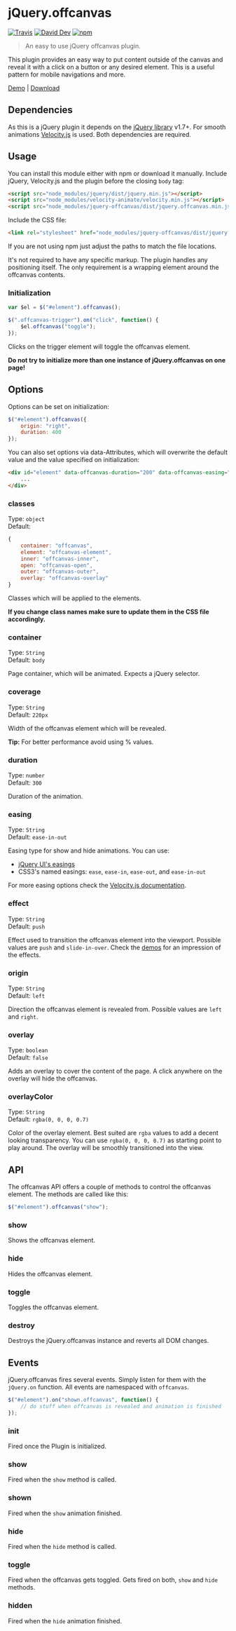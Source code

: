 # jQuery.offcanvas

[![Travis](https://img.shields.io/travis/lgraubner/jquery-offcanvas.svg)](https://travis-ci.org/lgraubner/jquery-offcanvas) [![David Dev](https://img.shields.io/david/dev/lgraubner/jquery-offcanvas.svg)](https://david-dm.org/lgraubner/jquery-offcanvas#info=devDependencies) [![npm](https://img.shields.io/npm/v/jquery-offcanvas.svg)](https://www.npmjs.com/package/jquery-offcanvas)

> An easy to use jQuery offcanvas plugin.

This plugin provides an easy way to put content outside of the canvas and reveal it with a click on a button or any desired element. This is a useful pattern for mobile navigations and more.

[Demo](http://lgraubner.github.io/jquery-offcanvas/demo/) | [Download](https://github.com/lgraubner/jquery-offcanvas/releases/latest)

## Dependencies

As this is a jQuery plugin it depends on the [jQuery library](http://jquery.com/) v1.7+. For smooth animations [Velocity.js](https://github.com/julianshapiro/velocity) is used. Both dependencies are required.

## Usage

You can install this module either with npm or download it manually. Include jQuery, Velocity.js and the plugin before the closing `body` tag:

```HTML
<script src="node_modules/jquery/dist/jquery.min.js"></script>
<script src="node_modules/velocity-animate/velocity.min.js"></script>
<script src="node_modules/jquery-offcanvas/dist/jquery.offcanvas.min.js"></script>
```

Include the CSS file:

```HTML
<link rel="stylesheet" href="node_modules/jquery-offcanvas/dist/jquery.offcanvas.min.css">
```

If you are not using npm just adjust the paths to match the file locations.

It's not required to have any specific markup. The plugin handles any positioning itself. The only requirement is a wrapping element around the offcanvas contents.

### Initialization

```JavaScript
var $el = $("#element").offcanvas();

$(".offcanvas-trigger").on("click", function() {
    $el.offcanvas("toggle");
});
```

Clicks on the trigger element will toggle the offcanvas element.

**Do not try to initialize more than one instance of jQuery.offcanvas on one page!**

## Options

Options can be set on initialization:

```JavaScript
$("#element").offcanvas({
    origin: "right",
    duration: 400
});
```

You can also set options via data-Attributes, which will overwrite the default value and the value specified on initialization:

```HTML
<div id="element" data-offcanvas-duration="200" data-offcanvas-easing="ease">
    ...
</div>
```

### classes

Type: `object`  
Default:
```JavaScript
{
    container: "offcanvas",
    element: "offcanvas-element",
    inner: "offcanvas-inner",
    open: "offcanvas-open",
    outer: "offcanvas-outer",
    overlay: "offcanvas-overlay"
}
```

Classes which will be applied to the elements.

**If you change class names make sure to update them in the CSS file accordingly.**

### container

Type: `String`  
Default: `body`

Page container, which will be animated. Expects a jQuery selector.

### coverage

Type: `String`  
Default: `220px`

Width of the offcanvas element which will be revealed.

**Tip:** For better performance avoid using % values.

### duration

Type: `number`  
Default: `300`

Duration of the animation.

### easing

Type: `String`  
Default: `ease-in-out`

Easing type for show and hide animations. You can use:

- [jQuery UI's easings](http://easings.net/de)
- CSS3's named easings: `ease`, `ease-in`, `ease-out`, and `ease-in-out`

For more easing options check the [Velocity.js documentation](http://julian.com/research/velocity/#easing).

### effect

Type: `String`  
Default: `push`

Effect used to transition the offcanvas element into the viewport. Possible values are `push` and `slide-in-over`. Check the [demos](http://lgraubner.github.io/jquery-offcanvas/demo/) for an impression of the effects.

### origin

Type: `String`  
Default: `left`

Direction the offcanvas element is revealed from. Possible values are `left` and `right`.

### overlay

Type: `boolean`  
Default: `false`

Adds an overlay to cover the content of the page. A click anywhere on the overlay will hide the offcanvas.

### overlayColor

Type: `String`  
Default: `rgba(0, 0, 0, 0.7)`

Color of the overlay element. Best suited are `rgba` values to add a decent looking transparency. You can use `rgba(0, 0, 0, 0.7)` as starting point to play around. The overlay will be smoothly transitioned into the view.

## API

The offcanvas API offers a couple of methods to control the offcanvas element. The methods are called like this:

```JavaScript
$("#element").offcanvas("show");
```

### show

Shows the offcanvas element.

### hide

Hides the offcanvas element.

### toggle

Toggles the offcanvas element.

### destroy

Destroys the jQuery.offcanvas instance and reverts all DOM changes.

## Events

jQuery.offcanvas fires several events. Simply listen for them with the `jQuery.on` function. All events are namespaced with `offcanvas`.

```JavaScript
$("#element").on("shown.offcanvas", function() {
    // do stuff when offcanvas is revealed and animation is finished
});
```

### init

Fired once the Plugin is initialized.

### show

Fired when the `show` method is called.

### shown

Fired when the `show` animation finished.

### hide

Fired when the `hide` method is called.

### toggle

Fired when the offcanvas gets toggled. Gets fired on both, `show` and `hide` methods.

### hidden

Fired when the `hide` animation finished.
